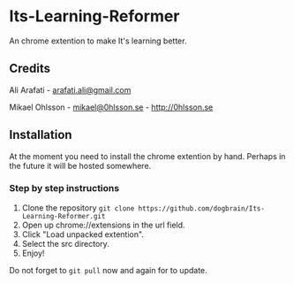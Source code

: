 # Its-Learning-Reformer
An chrome extention to make It's learning better. 

## Credits
Ali Arafati - <arafati.ali@gmail.com>

Mikael Ohlsson - <mikael@0hlsson.se> - <http://0hlsson.se>

## Installation
At the moment you need to install the chrome extention by hand. Perhaps in the future it will be hosted somewhere.

### Step by step instructions 
1. Clone the repository `git clone https://github.com/dogbrain/Its-Learning-Reformer.git`
1. Open up chrome://extensions in the url field. 
1. Click "Load unpacked extention".
1. Select the src directory.
1. Enjoy!

Do not forget to `git pull` now and again for to update.

